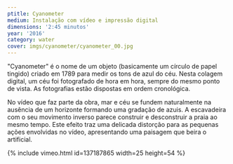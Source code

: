 ```yaml
---
ptitle: Cyanometer
medium: Instalação com vídeo e impressão digital
dimensions: '2:45 minutos'
year: '2016'
category: water
cover: imgs/cyanometer/cyanometer_00.jpg
---
```

"Cyanometer" é o nome de um objeto (basicamente um círculo de papel tingido) criado em 1789 para medir os tons de azul do céu. Nesta colagem digital, um céu foi fotografado de hora em hora, sempre do mesmo ponto de vista. As fotografias estão dispostas em ordem cronológica.

No vídeo que faz parte da obra, mar e céu se fundem naturalmente na ausência de um horizonte formando uma gradação de azuis. A escavadeira com o seu movimento inverso parece construir e desconstruir a praia ao mesmo tempo. Este efeito traz uma delicada distorção para as pequenas ações envolvidas no vídeo, apresentando uma paisagem que beira o artificial.

{% include vimeo.html id=137187865 width=25 height=54 %}
